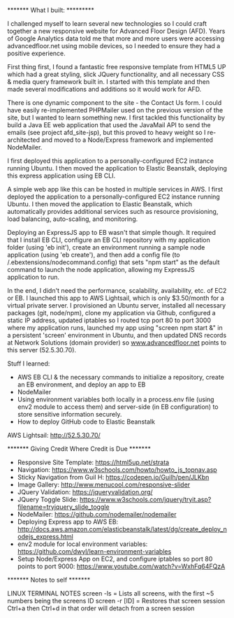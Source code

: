 ******* What I built: *********

I challenged myself to learn several new technologies so I could craft together a new responsive website for Advanced Floor Design (AFD). Years of Google Analytics data told me that more and more users were accessing advancedfloor.net using mobile devices, so I needed to ensure they had a positive experience.

First thing first, I found a fantastic free responsive template from HTML5 UP which had a great styling, slick JQuery functionality, and all necessary CSS & media query framework built in. I started with this template and then made several modifications and additions so it would work for AFD.

There is one dynamic component to the site - the Contact Us form. I could have easily re-implemented PHPMailer used on the previous version of the site, but I wanted to learn something new. I first tackled this functionality by build a Java EE web application that used the JavaMail API to send the emails (see project afd_site-jsp), but this proved to heavy weight so I re-architected and moved to a Node/Express framework and implemented NodeMailer.

I first deployed this application to a personally-configured EC2 instance running Ubuntu. I then moved the application to Elastic Beanstalk, deploying this express application using EB CLI.

A simple web app like this can be hosted in multiple services in AWS. I first deployed the application to a personally-configured EC2 instance running Ubuntu. I then moved the application to Elastic Beanstalk, which automatically provides additional services such as resource provisioning, load balancing, auto-scaling, and monitoring. 

Deploying an ExpressJS app to EB wasn't that simple though. It required that I install EB CLI, configure an EB CLI repository with my application folder (using 'eb init'), create an environment running a sample node application (using 'eb create'), and then add a config file (to /.ebextensions/nodecommand.config) that sets "npm start" as the default command to launch the node application, allowing my ExpressJS application to run.

In the end, I didn't need the performance, scalability, availability, etc. of EC2 or EB. I launched this app to AWS Lightsail, which is only $3.50/month for a virtual private server. I provisioned an Ubuntu server, installed all necessary packages (git, node/npm), clone my application via Github, configured a static IP address, updated iptables so I routed tcp port 80 to port 3000 where my application runs, launched my app using "screen npm start &" in a persistent 'screen' environment in Ubuntu, and then updated DNS records at Network Solutions (domain provider) so www.advancedfloor.net points to this server (52.5.30.70).

Stuff I learned:
- AWS EB CLI & the necessary commands to initialize a repository, create an EB environment, and deploy an app to EB
- NodeMailer
- Using environment variables both locally in a process.env file (using env2 module to access them) and server-side (in EB configuration) to store sensitive information securely.
- How to deploy GitHub code to Elastic Beanstalk


AWS Lightsail: http://52.5.30.70/




******* Giving Credit Where Credit is Due *******

- Responsive Site Template: https://html5up.net/strata
- Navigation: https://www.w3schools.com/howto/howto_js_topnav.asp
- Sticky Navigation from Guil H: https://codepen.io/Guilh/pen/JLKbn
- Image Gallery: http://www.menucool.com/responsive-slider
- JQuery Validation: https://jqueryvalidation.org/
- JQuery Toggle Slide: https://www.w3schools.com/jquery/tryit.asp?filename=tryjquery_slide_toggle
- NodeMailer: https://github.com/nodemailer/nodemailer
- Deploying Express app to AWS EB: http://docs.aws.amazon.com/elasticbeanstalk/latest/dg/create_deploy_nodejs_express.html
- env2 module for local environment variables: https://github.com/dwyl/learn-environment-variables
- Setup Node/Express App on EC2, and configure iptables so port 80 points to port 9000: https://www.youtube.com/watch?v=WxhFq64FQzA

******* Notes to self *******

LINUX TERMINAL NOTES
screen -ls = Lists all screens, with the first ~5 numbers being the screens ID
screen -r [ID] = Restores that screen session
Ctrl+a then Ctrl+d in that order will detach from a screen session


